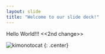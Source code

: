 ```yaml
---
layout: slide
title: "Welcome to our slide deck!"
---
```


Hello World!!! <<2nd change>>

![kimonotocat](https://octodex.github.com/images/kimonotocat.png)
{: .center}
